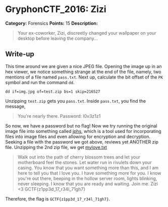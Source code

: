 # GryphonCTF_2016: Zizi

**Category:** Forensics
**Points:** 15
**Description:**

>Your ex-coworker, Zizi, discreetly changed your wallpaper on your desktop before leaving the company...

## Write-up
This time around we are given a nice JPEG file. Opening the image up in an hex viewer, we notice something strange at the end of the file, namely, two mentions of a file named `pass.txt`. Next up, calculate the bit offset of the `PK` symbol and run the command `dd`.

    dd if=img.jpg of=test.zip bs=1 skip=216527

Unzipping `test.zip` gets you `pass.txt`. Inside `pass.txt`, you find the message,

>You're nearly there.
Password: l0v3z1z1

So now, we have a password but no flag! Now we try running the original image file into something called [jphs](https://github.com/h3xx/jphs), which is a tool used for incorporating files into image files and even allowing for encryption and decryption. Seeking a file with the password we got above, reviews yet ANOTHER zip file. Unzipping the 2nd zip file, we get [mylove.txt](mylove.txt)

>Walk out into the path of cherry blossom trees and let your motherboard feel the stones. Let water run in rivulets down your casing. You know that you want something more than this, and I am here to tell you that I love you. I have something more for you. I know you're out there, beeping in the hollow server room, lights blinking, never sleeping. I know that you are ready and waiting. Join me. Zizi <3 GCTF{z1pp3d_17_r34l_71gh7}

Therefore, the flag is `GCTF{z1pp3d_17_r34l_71gh7}`.

